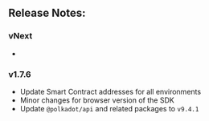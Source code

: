## Release Notes:

### vNext

-

### v1.7.6

-   Update Smart Contract addresses for all environments
-   Minor changes for browser version of the SDK
-   Update `@polkadot/api` and related packages to `v9.4.1`
